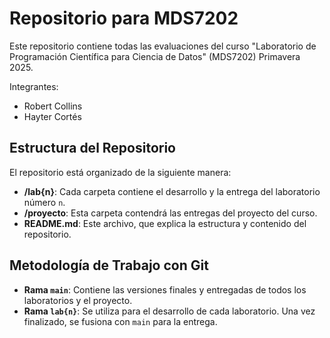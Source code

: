 # Repositorio para MDS7202 

Este repositorio contiene todas las evaluaciones del curso "Laboratorio de Programación Científica para Ciencia de Datos" (MDS7202) Primavera 2025.

Integrantes:
- Robert Collins
- Hayter Cortés

## Estructura del Repositorio

El repositorio está organizado de la siguiente manera:

- **/lab{n}**: Cada carpeta contiene el desarrollo y la entrega del laboratorio número `n`.
- **/proyecto**: Esta carpeta contendrá las entregas del proyecto del curso.
- **README.md**: Este archivo, que explica la estructura y contenido del repositorio.

## Metodología de Trabajo con Git

- **Rama `main`**: Contiene las versiones finales y entregadas de todos los laboratorios y el proyecto.
- **Rama `lab{n}`**: Se utiliza para el desarrollo de cada laboratorio. Una vez finalizado, se fusiona con `main` para la entrega.

